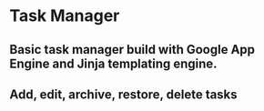 # Task Manager

## Basic task manager build with Google App Engine and Jinja templating engine.

## Add, edit, archive, restore, delete tasks
